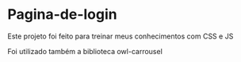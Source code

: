 # Pagina-de-login
Este projeto foi feito para treinar meus conhecimentos com CSS e JS


Foi utilizado também a biblioteca owl-carrousel

 
